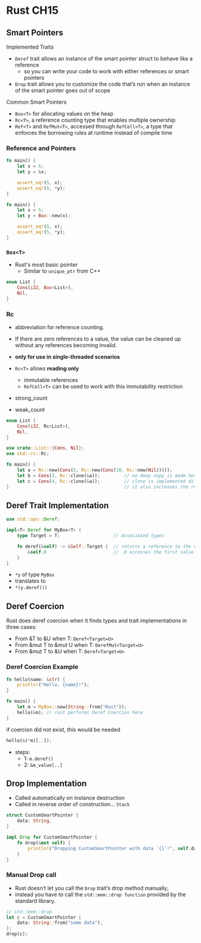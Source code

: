 # Rust CH15

## Smart Pointers

Implemented Traits

- `Deref` trait allows an instance of the smart pointer struct to behave like a reference
  - so you can write your code to work with either references or smart pointers
- `Drop` trait allows you to customize the code that’s run when an instance of the smart pointer goes out of scope

Common Smart Pointers

- `Box<T>` for allocating values on the heap
- `Rc<T>`, a reference counting type that enables multiple ownership
- `Ref<T>` and `RefMut<T>`, accessed through `RefCell<T>`, a type that enforces the borrowing rules at runtime instead of compile time

### Reference and Pointers

```rust
fn main() {
    let x = 5;
    let y = &x;

    assert_eq!(5, x);
    assert_eq!(5, *y);
}
```

```rust
fn main() {
    let x = 5;
    let y = Box::new(x);

    assert_eq!(5, x);
    assert_eq!(5, *y);
}
```

### `Box<T>`

- Rust's most basic pointer
  - Similar to `unique_ptr` from C++

```rust
enum List {
    Cons(i32, Box<List>),
    Nil,
}
```

### Rc<T>

- abbreviation for reference counting.
- If there are zero references to a value, the value can be cleaned up without any references becoming invalid.
- **only for use in single-threaded scenarios**
- `Rc<T>` allows **reading only**
  - immutable references
  - `RefCell<T>` can be used to work with this immutability restriction

- strong_count
- weak_count

```rust
enum List {
    Cons(i32, Rc<List>),
    Nil,
}

use crate::List::{Cons, Nil};
use std::rc::Rc;

fn main() {
    let a = Rc::new(Cons(5, Rc::new(Cons(10, Rc::new(Nil)))));
    let b = Cons(3, Rc::clone(&a));         // no deep copy is made here
    let c = Cons(4, Rc::clone(&a));         // clone is implemented differently from other types
}                                           // it also increases the reference count
```

## Deref Trait Implementation

```rust
use std::ops::Deref;

impl<T> Deref for MyBox<T> {
    type Target = T;                    // Associated types

    fn deref(&self) -> &Self::Target {  // returns a reference to the value to be accessed with * operator
        &self.0                         // .0 accesses the first value in a tuple struct
    }
}
```

- `*y` of type `MyBox`
- translates to
- `*(y.deref())`

## Deref Coercion

Rust does deref coercion when it finds types and trait implementations in three cases:

- From &T to &U when T: `Deref<Target=U>`
- From &mut T to &mut U when T: `DerefMut<Target=U>`
- From &mut T to &U when T: `Deref<Target=U>`

### Deref Coercion Example

```rust
fn hello(name: &str) {
    println!("Hello, {name}!");
}

fn main() {
    let m = MyBox::new(String::from("Rust"));
    hello(&m); // rust performs Deref Coercion here
}
```

if coercion did not exist, this would be needed

```rust
hello(&(*m)[..]);
```

- steps:
  - 1: `m.deref()`
  - 2: `&m_value[..]`

## Drop Implementation

- Called automatically on instance destruction
- Called in reverse order of construction... `Stack`

```rust
struct CustomSmartPointer {
    data: String,
}

impl Drop for CustomSmartPointer {
    fn drop(&mut self) {
        println!("Dropping CustomSmartPointer with data `{}`!", self.data);
    }
}
```

### Manual Drop call

- Rust doesn’t let you call the `Drop` trait’s drop method manually;
- instead you have to call the `std::mem::drop function` provided by the standard library.

```rust
// std::mem::drop
let c = CustomSmartPointer {
    data: String::from("some data"),
};
drop(c);
```